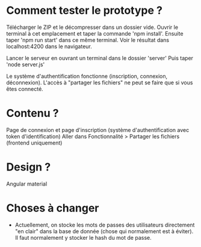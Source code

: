 # Comment tester le prototype ?
Télécharger le ZIP et le décompresser dans un dossier vide.
Ouvrir le terminal à cet emplacement et taper la commande 'npm install'.
Ensuite taper 'npm run start' dans ce même terminal. 
Voir le résultat dans localhost:4200 dans le navigateur.

Lancer le serveur en ouvrant un terminal dans le dossier 'server'
Puis taper 'node server.js'

Le système d'authentification fonctionne (inscription, connexion, déconnexion). L'accès à "partager les fichiers" ne peut se faire que si vous êtes connecté. 


# Contenu ?
Page de connexion et page d'inscription (système d'authentification avec token d'identification)
Aller dans Fonctionnalité > Partager les fichiers (frontend uniquement)

# Design ?
Angular material

# Choses à changer
- Actuellement, on stocke les mots de passes des utilisateurs directement "en clair" dans la base de donnée (chose qui normalement est à éviter). Il faut normalement y stocker le hash du mot de passe.